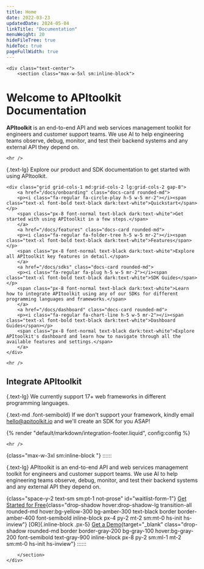 ```yaml
---
title: Home
date: 2022-03-23
updatedDate: 2024-05-04
linkTitle: "Documentation"
menuWeight: 20
hideFileTree: true
hideToc: true
pageFullWidth: true
---
```


``` =html
<div class="text-center">
    <section class="max-w-5xl sm:inline-block">
```

# Welcome to APItoolkit Documentation

**APItoolkit** is an end-to-end API and web services management toolkit for engineers and customer support teams. We use AI to help engineering teams observe, debug, monitor, and test their backend systems and any external API they depend on.

```=html
<hr />
```

{.text-lg}
Explore our product and SDK documentation to get started with using APItoolkit.

```=html
<div class="grid grid-cols-1 md:grid-cols-2 lg:grid-cols-2 gap-8">
    <a href="/docs/onboarding" class="docs-card rounded-md">
    <p><i class="fa-regular fa-circle-play h-5 w-5 mr-2"></i><span class="text-xl font-bold text-black dark:text-white">Quickstart</span></p>
    <span class="px-8 font-normal text-black dark:text-white">Get started with using APItoolkit in a few steps.</span>
    </a>
    <a href="/docs/features" class="docs-card rounded-md">
    <p><i class="fa-regular fa-folder-tree h-5 w-5 mr-2"></i><span class="text-xl font-bold text-black dark:text-white">Features</span></p>
    <span class="px-8 font-normal text-black dark:text-white">Explore all APItoolkit key features in detail.</span>
    </a>
    <a href="/docs/sdks" class="docs-card rounded-md">
    <p><i class="fa-regular fa-plug h-5 w-5 mr-2"></i><span class="text-xl font-bold text-black dark:text-white">SDK Guides</span></p>
    <span class="px-8 font-normal text-black dark:text-white">Learn how to integrate APItoolkit using any of our SDKs for different programming languages and frameworks.</span>
    </a>
    <a href="/docs/dashboard" class="docs-card rounded-md">
    <p><i class="fa-regular fa-chart-line h-5 w-5 mr-2"></i><span class="text-xl font-bold text-black dark:text-white">Dashboard Guides</span></p>
    <span class="px-8 font-normal text-black dark:text-white">Explore APItoolkit's dashboard and learn how to navigate through all the available features and settings.</span>
    </a>
</div>
```

```=html
<hr />
```

## Integrate APItoolkit

{.text-lg}
We currently support 17+ web frameworks in different programming languages.

{.text-md .font-semibold}
If we don't support your framework, kindly email <hello@apitoolkit.io> and we'll create an SDK for you ASAP!

{% render "default/markdown/integration-footer.liquid", config:config %}

```=html
<hr />
```

{class="max-w-3xl sm:inline-block "}
::::::

{.text-lg}
APItoolkit is an end-to-end API and web services management toolkit for engineers and customer support teams. We use AI to help engineering teams observe, debug, monitor, and test their backend systems and any external API they depend on.

{class="space-y-2 text-sm sm:pt-1 not-prose" id="waitlist-form-1"}
[Get Started for Free](https://app.apitoolkit.io){class="drop-shadow hover:drop-shadow-lg transition-all rounded-md hover:bg-yellow-300 bg-amber-300 text-black border border-amber-400 font-semibold inline-block px-4 py-2 mt-2 sm:mt-0 hs-init hs-inview"}
[OR]{.inline-block .px-5}
[Get a Demo](https://calendar.app.google/1a4HG5GZYv1sjjZG6){target="_blank" class="drop-shadow rounded-md border border-gray-200 bg-gray-100 hover:bg-gray-200 font-semibold text-gray-900 inline-block px-8 py-2 sm:ml-1 mt-2 sm:mt-0 hs-init hs-inview"}
::::::

```=html
    </section>
</div>
```
